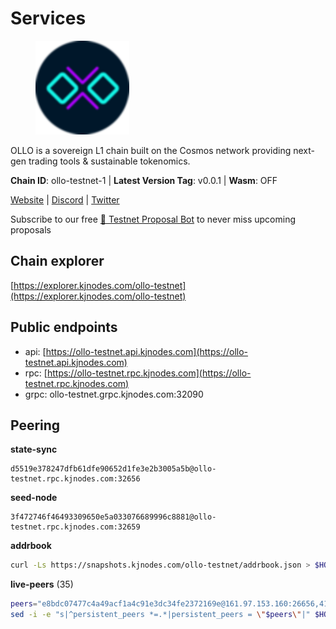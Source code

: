 # Services

<figure><img src="https://raw.githubusercontent.com/kj89/cosmos-images/main/logos/ollo.png" width="150" alt=""><figcaption></figcaption></figure>

OLLO is a sovereign L1 chain built on the Cosmos network providing  next-gen trading tools & sustainable tokenomics.

**Chain ID**: ollo-testnet-1 | **Latest Version Tag**: v0.0.1 | **Wasm**: OFF

[Website](https://www.ollostation.zone) | [Discord](https://discord.com/invite/GxBqZ9mSSm) | [Twitter](https://twitter.com/OLLOStation)



Subscribe to our free [🤖 Testnet Proposal Bot](https://t.me/kjnodes_testnet_proposal_bot) to never miss upcoming proposals


## Chain explorer
[https://explorer.kjnodes.com/ollo-testnet](https://explorer.kjnodes.com/ollo-testnet)

## Public endpoints

* api: [https://ollo-testnet.api.kjnodes.com](https://ollo-testnet.api.kjnodes.com)
* rpc: [https://ollo-testnet.rpc.kjnodes.com](https://ollo-testnet.rpc.kjnodes.com)
* grpc: ollo-testnet.grpc.kjnodes.com:32090

## Peering

**state-sync**

```text
d5519e378247dfb61dfe90652d1fe3e2b3005a5b@ollo-testnet.rpc.kjnodes.com:32656
```

**seed-node**

```text
3f472746f46493309650e5a033076689996c8881@ollo-testnet.rpc.kjnodes.com:32659
```

**addrbook**
```bash
curl -Ls https://snapshots.kjnodes.com/ollo-testnet/addrbook.json > $HOME/.ollo/config/addrbook.json
```

**live-peers** (35)
```bash
peers="e8bdc07477c4a49acf1a4c91e3dc34fe2372169e@161.97.153.160:26656,412da32e046360f7e5168a89f80172ad093b17d9@65.109.37.58:17656,da8d3ca8e1c147f0037b1c43ad3de7174f5ec1b7@209.145.59.224:26656,a9123ae1e1b7f8438e7262efd50031aab600df41@154.12.225.160:32656,a99fc4e81770ca32d574cac2e8680dccc9b55f74@18.144.61.148:26656,d5519e378247dfb61dfe90652d1fe3e2b3005a5b@65.109.68.190:32656,2a8f0fada8b8b71b8154cf30ce44aebea1b5fe3d@162.19.238.122:26656,0f99f7481a1b49701866ddbdfe71dc3b2fd792d8@109.123.244.56:26626,536c816c0d32ceb601fcf047284f65dc68c0513a@65.21.134.202:26626,3ea40f63890f10272201edf96d2a49e197e52091@65.108.105.48:18156,5c2a752c9b1952dbed075c56c600c3a79b58c395@195.3.220.135:27006,dba5e8b41c4e369418f83a449966e4eb7ca05cd4@65.109.23.114:18156,67d27bdbc3c444c557d555164518d8f551a922c5@136.243.103.32:46656,42beefd08b5f8580177d1506220db3a548090262@65.108.195.29:26116,799dff05af5d30477f44c816753ff89104b2b8b5@116.202.227.117:32656,8c4a28db4a9f4a37725d504d6f87fb5e1aee0266@49.12.216.13:46656,94b63fddfc78230f51aeb7ac34b9fb86bd042a77@188.165.221.155:30595,d6c5ff021b091a1fd93b9f811cf7fca0d31e8510@65.108.238.61:46656,dd577d8f2e997d7e70495640aff124ddb70d1a21@95.217.192.222:26656,d14b740968d24aa5c31ade7dbda2b1204c40f24c@65.109.52.156:46656,9865c6e15faced6643adc228e3a59744e1b4e277@116.203.29.162:46656,80c6ccc9523bd59a0420e76e8355f46fb61bf74f@65.109.93.58:33656,742d7dccc98ccc2b30abb6ea172fc2175782db50@148.251.91.185:26656,125b0e30f00df3ff2ee7b29b7992ed888998ad31@65.109.28.177:47656,cadc2b601a188aedbe4156a6eb5a81e00770bcfc@65.108.219.110:26656,0bee9e500e51465917506b47691a8fb032100da9@94.130.200.168:32656,15bcdea616c717eb4356e125d4f631aaa596dfd5@65.108.77.106:26929,f09d8e2ada2d1d66a9cc8213a1d8ca7c6e5a29a6@65.108.79.57:54656,7dc63d58dccf6777206d5cdbc1ec1b9ba5221bd5@65.108.97.58:15656,29b78da822388df177f4111e6589958d9f796f06@65.109.122.105:60856,7349272f712e713a957bf5349930e3439e98b518@167.235.27.69:20656,0d642afa8df369a5021609c43bb7765a332a615f@65.109.106.91:17656,e2d59891f1aed38fe8884c63e0bb00f8ddc41b6f@5.78.46.66:26656,93085f2731cabd480d9b61397d3e1cf84f5a023b@168.119.124.130:32656,517786f9e5e9caf196fed64c2130528e0ef59643@65.109.70.23:18156"
sed -i -e "s|^persistent_peers *=.*|persistent_peers = \"$peers\"|" $HOME/.ollo/config/config.toml
```
